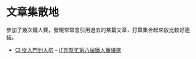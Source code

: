 # 文章集散地

參加了幾次鐵人賽，發現常常會引用過去的某篇文章，打算集合起來放比較好連結。

* [CI 從入門到入坑](/ironman-intro-of-ci/README.md) - [iT邦幫忙第八屆鐵人賽優選](https://ithelp.ithome.com.tw/ironman/winner-list)
